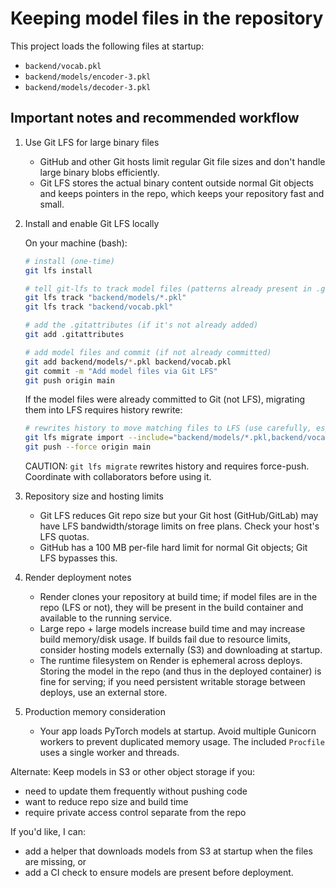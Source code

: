 Keeping model files in the repository
===================================

This project loads the following files at startup:

- `backend/vocab.pkl`
- `backend/models/encoder-3.pkl`
- `backend/models/decoder-3.pkl`

Important notes and recommended workflow
--------------------------------------

1) Use Git LFS for large binary files
   - GitHub and other Git hosts limit regular Git file sizes and don't handle large binary blobs efficiently.
   - Git LFS stores the actual binary content outside normal Git objects and keeps pointers in the repo, which keeps your repository fast and small.

2) Install and enable Git LFS locally

   On your machine (bash):

   ```bash
   # install (one-time)
   git lfs install

   # tell git-lfs to track model files (patterns already present in .gitattributes added at repo root)
   git lfs track "backend/models/*.pkl"
   git lfs track "backend/vocab.pkl"

   # add the .gitattributes (if it's not already added)
   git add .gitattributes

   # add model files and commit (if not already committed)
   git add backend/models/*.pkl backend/vocab.pkl
   git commit -m "Add model files via Git LFS"
   git push origin main
   ```

   If the model files were already committed to Git (not LFS), migrating them into LFS requires history rewrite:

   ```bash
   # rewrites history to move matching files to LFS (use carefully, especially on shared branches)
   git lfs migrate import --include="backend/models/*.pkl,backend/vocab.pkl"
   git push --force origin main
   ```

   CAUTION: `git lfs migrate` rewrites history and requires force-push. Coordinate with collaborators before using it.

3) Repository size and hosting limits
   - Git LFS reduces Git repo size but your Git host (GitHub/GitLab) may have LFS bandwidth/storage limits on free plans. Check your host's LFS quotas.
   - GitHub has a 100 MB per-file hard limit for normal Git objects; Git LFS bypasses this.

4) Render deployment notes
   - Render clones your repository at build time; if model files are in the repo (LFS or not), they will be present in the build container and available to the running service.
   - Large repo + large models increase build time and may increase build memory/disk usage. If builds fail due to resource limits, consider hosting models externally (S3) and downloading at startup.
   - The runtime filesystem on Render is ephemeral across deploys. Storing the model in the repo (and thus in the deployed container) is fine for serving; if you need persistent writable storage between deploys, use an external store.

5) Production memory consideration
   - Your app loads PyTorch models at startup. Avoid multiple Gunicorn workers to prevent duplicated memory usage. The included `Procfile` uses a single worker and threads.

Alternate: Keep models in S3 or other object storage if you:
   - need to update them frequently without pushing code
   - want to reduce repo size and build time
   - require private access control separate from the repo

If you'd like, I can:
- add a helper that downloads models from S3 at startup when the files are missing, or
- add a CI check to ensure models are present before deployment.
